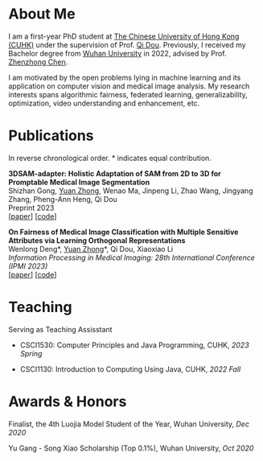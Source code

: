 # About Me

I am a first-year PhD student at [The Chinese University of Hong Kong (CUHK)](https://www.cuhk.edu.hk/english/index.html) under the supervision of Prof. [Qi Dou](https://www.cse.cuhk.edu.hk/~qdou/). Previously, I received my Bachelor degree from [Wuhan University](https://www.whu.edu.cn/) in 2022, advised by Prof. [Zhenzhong Chen](http://iip.whu.edu.cn/).

I am motivated by the open problems lying in machine learning and its application on computer vision and medical image analysis. My research interests spans algorithmic fairness, federated learning, generalizability, optimization, video understanding and enhancement, etc.

# Publications

In reverse chronological order. \* indicates equal contribution.

**3DSAM-adapter: Holistic Adaptation of SAM from 2D to 3D for Promptable Medical Image Segmentation**<br />Shizhan Gong, <u>Yuan Zhong</u>, Wenao Ma, Jinpeng Li, Zhao Wang, Jingyang Zhang, Pheng-Ann Heng, Qi Dou<br />Preprint 2023<br />[[paper](https://arxiv.org/abs/2306.13465)] [[code](https://github.com/med-air/3DSAM-adapter)]

**On Fairness of Medical Image Classification with Multiple Sensitive Attributes via Learning Orthogonal Representations**<br />Wenlong Deng\*, <u>Yuan Zhong</u>\*, Qi Dou, Xiaoxiao Li<br />*Information Processing in Medical Imaging: 28th International Conference (IPMI 2023)*<br />[[paper](https://arxiv.org/abs/2301.01481)] [[code](https://github.com/vengdeng/FCRO)]

# Teaching

Serving as Teaching Assisstant

- CSCI1530: Computer Principles and Java Programming, CUHK, *2023 Spring*

- CSCI1130: Introduction to Computing Using Java, CUHK, *2022 Fall*

# Awards & Honors

Finalist, the 4th Luojia Model Student of the Year, Wuhan University, *Dec 2020*

Yu Gang - Song Xiao Scholarship (Top 0.1%), Wuhan University, *Oct 2020*

